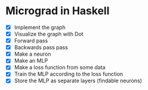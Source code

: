 # Micrograd in Haskell

- [x] Implement the graph
- [x] Visualize the graph with Dot
- [x] Forward pass
- [x] Backwards pass pass
- [x] Make a neuron
- [x] Make an MLP
- [x] Make a loss function from some data
- [x] Train the MLP according to the loss function
- [x] Store the MLP as separate layers (findable neurons)
